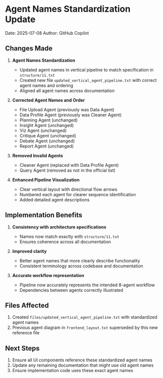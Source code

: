 # Agent Names Standardization Update
Date: 2025-07-08
Author: GitHub Copilot

## Changes Made

1. **Agent Names Standardization**
   - Updated agent names in vertical pipeline to match specification in `structure/11.txt`
   - Created new file `updated_vertical_agent_pipeline.txt` with correct agent names and ordering
   - Aligned all agent names across documentation

2. **Corrected Agent Names and Order**
   - File Upload Agent (previously was Data Agent)
   - Data Profile Agent (previously was Cleaner Agent)
   - Planning Agent (unchanged)
   - Insight Agent (unchanged)
   - Viz Agent (unchanged)
   - Critique Agent (unchanged)
   - Debate Agent (unchanged)
   - Report Agent (unchanged)

3. **Removed Invalid Agents**
   - Cleaner Agent (replaced with Data Profile Agent)
   - Query Agent (removed as not in the official list)

4. **Enhanced Pipeline Visualization**
   - Clear vertical layout with directional flow arrows
   - Numbered each agent for clearer sequence identification
   - Added detailed agent descriptions

## Implementation Benefits

1. **Consistency with architecture specifications**
   - Names now match exactly with `structure/11.txt`
   - Ensures coherence across all documentation

2. **Improved clarity**
   - Better agent names that more clearly describe functionality
   - Consistent terminology across codebase and documentation

3. **Accurate workflow representation**
   - Pipeline now accurately represents the intended 8-agent workflow
   - Dependencies between agents correctly illustrated

## Files Affected

1. Created `files/updated_vertical_agent_pipeline.txt` with standardized agent names
2. Previous agent diagram in `frontend_layout.txt` superseded by this new reference file

## Next Steps

1. Ensure all UI components reference these standardized agent names
2. Update any remaining documentation that might use old agent names
3. Ensure implementation code uses these exact agent names
